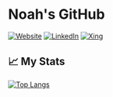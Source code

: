 # Noah's GitHub

[![Website](https://img.shields.io/website?style=for-the-badge&logo=jekyll&logoColor=whiteup_message=noahsk.de&url=https%3A%2F%2Fnoahsk.de)](https://noahsk.de)
[![LinkedIn](https://img.shields.io/badge/LinkedIn-Noah%20Skrzypczyk-informational?style=for-the-badge&logo=linkedin&logoColor=white)](https://www.linkedin.com/in/noah-skrzypczyk-ba7b67191)
[![Xing](https://img.shields.io/badge/Xing-Noah%20Skrzypczyk-informational?style=for-the-badge&logo=xing&logoColor=white)](https://www.xing.com/profile/Noah_Skrzypczyk)

## 📈 My Stats

[![Top Langs](https://github-readme-stats.vercel.app/api/top-langs/?username=nskrzypczyk&layout=compact&theme=react)](https://github.com/nskrzypczyk)

<!--
**nskrzypczyk/nskrzypczyk** is a ✨ _special_ ✨ repository because its `README.md` (this file) appears on your GitHub profile.

Here are some ideas to get you started:

- 🔭 I’m currently working on ...
- 🌱 I’m currently learning ...
- 👯 I’m looking to collaborate on ...
- 🤔 I’m looking for help with ...
- 💬 Ask me about ...
- 📫 How to reach me: ...
- 😄 Pronouns: ...
- ⚡ Fun fact: ...
-->
